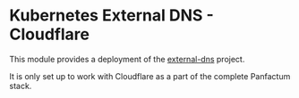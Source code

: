 # Kubernetes External DNS - Cloudflare

This module provides a deployment of the [external-dns](https://github.com/kubernetes-sigs/external-dns) project.

It is only set up to work with Cloudflare as a part of the complete Panfactum stack.

